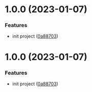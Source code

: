 # 1.0.0 (2023-01-07)


### Features

* init project ([0a88703](https://github.com/wakaka378/my-queue/commit/0a88703ea6ddfef0257de4eb4ceb5d93538aa6c0))



# 1.0.0 (2023-01-07)


### Features

* init project ([0a88703](https://github.com/wakaka378/my-queue/commit/0a88703ea6ddfef0257de4eb4ceb5d93538aa6c0))



